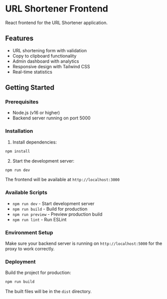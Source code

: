 # URL Shortener Frontend

React frontend for the URL Shortener application.

## Features

- URL shortening form with validation
- Copy to clipboard functionality
- Admin dashboard with analytics
- Responsive design with Tailwind CSS
- Real-time statistics

## Getting Started

### Prerequisites
- Node.js (v16 or higher)
- Backend server running on port 5000

### Installation

1. Install dependencies:
```bash
npm install
```

2. Start the development server:
```bash
npm run dev
```

The frontend will be available at `http://localhost:3000`

### Available Scripts

- `npm run dev` - Start development server
- `npm run build` - Build for production
- `npm run preview` - Preview production build
- `npm run lint` - Run ESLint

### Environment Setup

Make sure your backend server is running on `http://localhost:5000` for the proxy to work correctly.

### Deployment

Build the project for production:
```bash
npm run build
```

The built files will be in the `dist` directory.